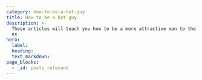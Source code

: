 ```yaml
---
category: how-to-be-a-hot-guy
title: How to be a hot guy
description: >-
  These articles will teach you how to be a more attractive man to the opposite
  ex 
hero:
  label:
  heading:
  text_markdown:
page_blocks:
  - _id: posts_relevant
---
```

